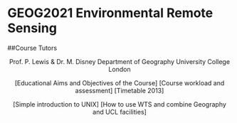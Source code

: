 # GEOG2021 Environmental Remote Sensing

##Course Tutors

<center>
Prof. P. Lewis & Dr. M. Disney
    Department of Geography
    University College London

[Educational Aims and Objectives of the Course] [Course workload and assessment] [Timetable 2013]


[Simple introduction to UNIX] [How to use WTS and combine Geography and UCL facilities] 
